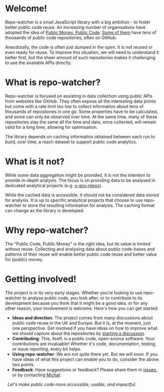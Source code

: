 # Welcome!

Repo-watcher is a small JavaScript library with a big ambition - to foster better public code reuse.
An increasing number of organisations have adopted the idea of [Public Money, Public Code](https://publiccode.eu/en/).
[Some of them](https://government.github.com) have tens of thousands of public code repositories, often on GitHub.

Anecdotally, the code is often just dumped in the open.
It is not reused or even ready for reuse.
To improve this situation, we will need to understand it better first, but the sheer amount of such repositories makes it challenging to use the available APIs directly.

# What is repo-watcher?

Repo-watcher is focused on assisting in data collection using public APIs from websites like GitHub.
They often expose all the interesting data points but come with a rate limit too low to collect information about tens of thousands of repositories in one go.
Some properties have to be calculated, and some can only be observed over time.
At the same time, many of these repositories stay the same all the time and data, once collected, will remain valid for a long time, allowing for optimisation.

The library depends on caching information obtained between each run to build, over time, a reach dataset to support public code analytics.

# What is it not?

While some data aggregation might be provided, it is not the intention to provide in-depth analysis.
The focus is on providing data to be analysed in dedicated analytical projects (e.g. [x-gov-repos](https://github.com/michalporeba/x-gov-repos)).

While the cached data is accessible, it should not be considered data stored for analysis. It is up to specific analytical projects that choose to use repo-watcher to store the resulting information for analysis. The caching format can change as the library is developed.

# Why repo-watcher?

The "Public Code, Public Money" is the right idea, but its value is limited without reuse.
Collecting and analysing data about public code-bases and patterns of their reuse will enable better public code reuse and better value for (public) money.

# Getting involved!

The project is in its very early stages.
Whether you're looking to use repo-watcher to analyse public code, you look after,
or to contribute to its development because you think that it might be a good idea, or for any other reason,
your involvement is welcome. Here's how you can get started:

- **Ideas and direction**: The project comes from many discussions about public code reuse in the UK and Europe.
  But it is, at the moment, just one perspective.
  Get involved if you have ideas on how to improve what we should capture about the repositories by [starting a discussion](https://github.com/michalporeba/repo-watcher/issues).
- **Contributing**: This, itself, is a public code, open-source software.
  Your contributions are invaluable! Whether it's code, documentation, testing, or issue reporting, every bit helps.
- **Using repo-watcher**: We are not quite there yet.
  But we will soon. If you have ideas of what this project can enable you to do, consider the above two points.
- **Feedback**: Have suggestions or feedback?
  Please share them in [issues](https://github.com/michalporeba/repo-watcher/issues), or by contacting [Michał](https://github.com/michalporeba).

&nbsp;
_Let's make public code more accessible, usable, and impactful._
